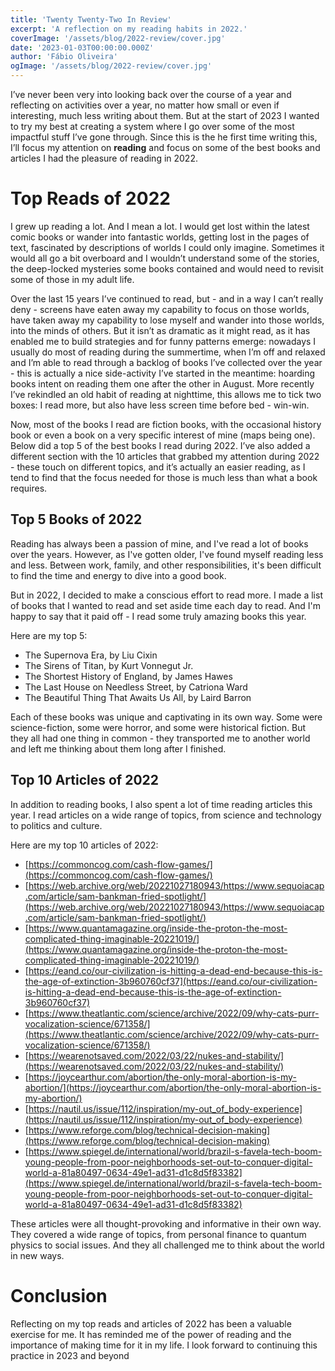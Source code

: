 ```yaml
---
title: 'Twenty Twenty-Two In Review'
excerpt: 'A reflection on my reading habits in 2022.'
coverImage: '/assets/blog/2022-review/cover.jpg'
date: '2023-01-03T00:00:00.000Z'
author: 'Fábio Oliveira'
ogImage: '/assets/blog/2022-review/cover.jpg'
---
```


I’ve never been very into looking back over the course of a year and reflecting on activities over a year, no matter how small or even if interesting, much less writing about them. But at the start of 2023 I wanted to try my best at creating a system where I go over some of the most impactful stuff I’ve gone through. Since this is the he first time writing this, I’ll focus my attention on ******************reading****************** and focus on some of the best books and articles I had the pleasure of reading in 2022.

# Top Reads of 2022

I grew up reading a lot. And I mean a lot. I would get lost within the latest comic books or wander into fantastic worlds, getting lost in the pages of text, fascinated by descriptions of worlds I could only imagine. Sometimes it would all go a bit overboard and I wouldn’t understand some of the stories, the deep-locked mysteries some books contained and would need to revisit some of those in my adult life.

Over the last 15 years I’ve continued to read, but - and in a way I can’t really deny - screens have eaten away my capability to focus on those worlds, have taken away my capability to lose myself and wander into those worlds, into the minds of others. But it isn’t as dramatic as it might read, as it has enabled me to build strategies and for funny patterns emerge: nowadays I usually do most of reading during the summertime, when I’m off and relaxed and I’m able to read through a backlog of books I’ve collected over the year - this is actually a nice side-activity I’ve started in the meantime: hoarding books intent on reading them one after the other in August. More recently I’ve rekindled an old habit of reading at nighttime, this allows me to tick two boxes: I read more, but also have less screen time before bed - win-win.

Now, most of the books I read are fiction books, with the occasional history book or even a book on a very specific interest of mine (maps being one). Below did a top 5 of the best books I read during 2022. I’ve also added a different section with the 10 articles that grabbed my attention during 2022 - these touch on different topics, and it’s actually an easier reading, as I tend to find that the focus needed for those is much less than what a book requires.

## Top 5 Books of 2022

Reading has always been a passion of mine, and I've read a lot of books over the years. However, as I've gotten older, I've found myself reading less and less. Between work, family, and other responsibilities, it's been difficult to find the time and energy to dive into a good book.

But in 2022, I decided to make a conscious effort to read more. I made a list of books that I wanted to read and set aside time each day to read. And I'm happy to say that it paid off - I read some truly amazing books this year.

Here are my top 5:

-   The Supernova Era, by Liu Cixin
-   The Sirens of Titan, by Kurt Vonnegut Jr.
-   The Shortest History of England, by James Hawes
-   The Last House on Needless Street, by Catriona Ward
-   The Beautiful Thing That Awaits Us All, by Laird Barron

Each of these books was unique and captivating in its own way. Some were science-fiction, some were horror, and some were historical fiction. But they all had one thing in common - they transported me to another world and left me thinking about them long after I finished.

## Top 10 Articles of 2022

In addition to reading books, I also spent a lot of time reading articles this year. I read articles on a wide range of topics, from science and technology to politics and culture.

Here are my top 10 articles of 2022:

-   [](https://commoncog.com/cash-flow-games/)[https://commoncog.com/cash-flow-games/](https://commoncog.com/cash-flow-games/)
-   [](https://web.archive.org/web/20221027180943/https://www.sequoiacap.com/article/sam-bankman-fried-spotlight/)[https://web.archive.org/web/20221027180943/https://www.sequoiacap.com/article/sam-bankman-fried-spotlight/](https://web.archive.org/web/20221027180943/https://www.sequoiacap.com/article/sam-bankman-fried-spotlight/)
-   [](https://www.quantamagazine.org/inside-the-proton-the-most-complicated-thing-imaginable-20221019/)[https://www.quantamagazine.org/inside-the-proton-the-most-complicated-thing-imaginable-20221019/](https://www.quantamagazine.org/inside-the-proton-the-most-complicated-thing-imaginable-20221019/)
-   [](https://eand.co/our-civilization-is-hitting-a-dead-end-because-this-is-the-age-of-extinction-3b960760cf37)[https://eand.co/our-civilization-is-hitting-a-dead-end-because-this-is-the-age-of-extinction-3b960760cf37](https://eand.co/our-civilization-is-hitting-a-dead-end-because-this-is-the-age-of-extinction-3b960760cf37)
-   [](https://www.theatlantic.com/science/archive/2022/09/why-cats-purr-vocalization-science/671358/)[https://www.theatlantic.com/science/archive/2022/09/why-cats-purr-vocalization-science/671358/](https://www.theatlantic.com/science/archive/2022/09/why-cats-purr-vocalization-science/671358/)
-   [](https://wearenotsaved.com/2022/03/22/nukes-and-stability/)[https://wearenotsaved.com/2022/03/22/nukes-and-stability/](https://wearenotsaved.com/2022/03/22/nukes-and-stability/)
-   [](https://joycearthur.com/abortion/the-only-moral-abortion-is-my-abortion/)[https://joycearthur.com/abortion/the-only-moral-abortion-is-my-abortion/](https://joycearthur.com/abortion/the-only-moral-abortion-is-my-abortion/)
-   [](https://nautil.us/issue/112/inspiration/my-out_of_body-experience)[https://nautil.us/issue/112/inspiration/my-out_of_body-experience](https://nautil.us/issue/112/inspiration/my-out_of_body-experience)
-   [](https://www.reforge.com/blog/technical-decision-making)[https://www.reforge.com/blog/technical-decision-making](https://www.reforge.com/blog/technical-decision-making)
-   [](https://www.spiegel.de/international/world/brazil-s-favela-tech-boom-young-people-from-poor-neighborhoods-set-out-to-conquer-digital-world-a-81a80497-0634-49e1-ad31-d1c8d5f83382)[https://www.spiegel.de/international/world/brazil-s-favela-tech-boom-young-people-from-poor-neighborhoods-set-out-to-conquer-digital-world-a-81a80497-0634-49e1-ad31-d1c8d5f83382](https://www.spiegel.de/international/world/brazil-s-favela-tech-boom-young-people-from-poor-neighborhoods-set-out-to-conquer-digital-world-a-81a80497-0634-49e1-ad31-d1c8d5f83382)

These articles were all thought-provoking and informative in their own way. They covered a wide range of topics, from personal finance to quantum physics to social issues. And they all challenged me to think about the world in new ways.

# Conclusion

Reflecting on my top reads and articles of 2022 has been a valuable exercise for me. It has reminded me of the power of reading and the importance of making time for it in my life. I look forward to continuing this practice in 2023 and beyond
